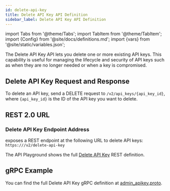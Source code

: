 ```yaml
---
id: delete-api-key
title: Delete API Key API Definition
sidebar_label: Delete API Key API Definition
---
```


import Tabs from '@theme/Tabs';
import TabItem from '@theme/TabItem';
import {Config} from '@site/docs/definitions.md';
import {vars} from '@site/static/variables.json';

The Delete API Key API lets you delete one or more existing API keys. 
This capability is useful for managing the lifecycle and security of API keys 
such as when they are no longer needed or when a key is compromised.

## Delete API Key Request and Response

To delete an API key, send a DELETE request to `/v2/api_keys/{api_key_id}`, 
where `{api_key_id}` is the ID of the API key you want to delete.

## REST 2.0 URL

### Delete API Key Endpoint Address

<Config v="names.product"/> exposes a REST endpoint at the following URL
to delete API keys:
<code>https://<Config v="domains.rest.indexing"/>/v2/delete-api-key</code>

The API Playground shows the full [Delete API Key](/docs/rest-api/delete-api-key) REST definition.

## gRPC Example

You can find the full Delete API Key gRPC definition at [admin_apikey.proto](https://github.com/vectara/protos/blob/main/admin_apikey.proto).